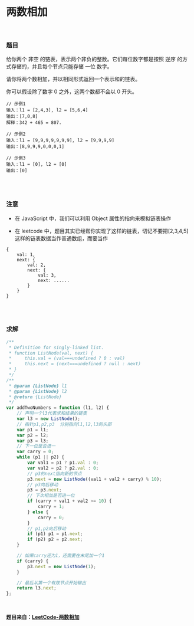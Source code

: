 # 两数相加

</br>

### 题目

给你两个 非空 的链表，表示两个非负的整数。它们每位数字都是按照 逆序 的方式存储的，并且每个节点只能存储 一位 数字。

请你将两个数相加，并以相同形式返回一个表示和的链表。

你可以假设除了数字 0 之外，这两个数都不会以 0 开头。

```
// 示例1
输入：l1 = [2,4,3], l2 = [5,6,4]
输出：[7,0,8]
解释：342 + 465 = 807.

// 示例2
输入：l1 = [9,9,9,9,9,9,9], l2 = [9,9,9,9]
输出：[8,9,9,9,0,0,0,1]

// 示例3
输入：l1 = [0], l2 = [0]
输出：[0]
```

</br>
</br>

### 注意

-   在 JavaScript 中，我们可以利用 Object 属性的指向来模拟链表操作

-   在 leetcode 中，题目其实已经帮你实现了这样的链表，切记不要把[2,3,4,5]这样的链表数据当作普通数组，而要当作

```
{
    val: 1,
    next: {
        val: 2,
        next: {
            val: 3,
            next: ......
        }
    }
}
```

</br>
</br>

### 求解

```javascript
/**
 * Definition for singly-linked list.
 * function ListNode(val, next) {
 *     this.val = (val===undefined ? 0 : val)
 *     this.next = (next===undefined ? null : next)
 * }
 */
/**
 * @param {ListNode} l1
 * @param {ListNode} l2
 * @return {ListNode}
 */
var addTwoNumbers = function (l1, l2) {
    // 声明一个l3代表求和结果的链表
    var l3 = new ListNode();
    // 指针p1,p2,p3  分别指向l1,l2,l3的头部
    var p1 = l1;
    var p2 = l2;
    var p3 = l3;
    // 下一位是否进一
    var carry = 0;
    while (p1 || p2) {
        var val1 = p1 ? p1.val : 0;
        var val2 = p2 ? p2.val : 0;
        // p3的next指向新的节点
        p3.next = new ListNode((val1 + val2 + carry) % 10);
        // p3向后移动
        p3 = p3.next;
        // 下次相加是否进一位
        if (carry + val1 + val2 >= 10) {
            carry = 1;
        } else {
            carry = 0;
        }
        // p1,p2向后移动
        if (p1) p1 = p1.next;
        if (p2) p2 = p2.next;
    }

    // 如果carry还为1，还需要在末尾加一个1
    if (carry) {
        p3.next = new ListNode(1);
    }

    // 最后从第一个有效节点开始输出
    return l3.next;
};
```

</br>

**题目来自：[LeetCode-两数相加](https://leetcode-cn.com/problems/add-two-numbers/)**
